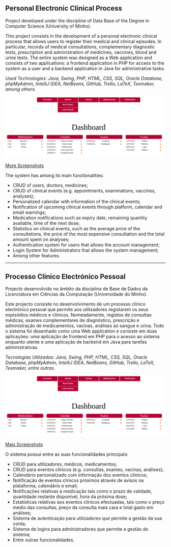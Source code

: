 ## Personal Electronic Clinical Process
Project developed under the discipline of Data Base of the Degree in Computer Science (University of Minho).

This project consists in the development of a personal electronic clinical process that allows users to register their medical and clinical episodes. In particular, records of medical consultations, complementary diagnostic tests, prescription and administration of medicines, vaccines, blood and urine tests. 
The entire system was designed as a Web application and consists of two applications: a frontend application in PHP for access to the system as a user and a backend application in Java for administrative tasks.

*Used Technologies: Java, Swing, PHP, HTML, CSS, SQL, Oracle Database, phpMyAdmin, IntelliJ IDEA, NetBeans, GitHub, Trello, LaTeX, Texmaker, among others.*

![Dashboard](https://raw.githubusercontent.com/david-branco/pecp/master/screenshots/menuC.png)<br>

[More Screenshots](https://github.com/david-branco/pecp/tree/master/screenshots)

The system has among its main functionalities:
- CRUD of users, doctors, medicines;
- CRUD of clinical events (e.g. appointments, examinations, vaccines, analyses);
- Personalized calendar with information of the clinical events;
- Notification of upcoming clinical events through platform, calendar and email warnings;
- Medication notifications such as expiry date, remaining quantity available, time of the next dose;
- Statistics on clinical events, such as the average price of the consultations, the price of the most expensive consultation and the total amount spent on analyses;
- Authentication system for users that allows the account management;
- Login System for Administrators that allows the system management;
- Among other features.

---


## Processo Clínico Electrónico Pessoal
Projecto desenvolvido no âmbito da disciplina de Base de Dados da Licenciatura em Ciências da Computação (Universidade do Minho).

Este projecto consiste no desenvolvimento de um processo clínico electrónico pessoal que permite aos utilizadores registarem os seus espisódios médicos e clínicos. Nomeadamente, registos de consultas médicas, exames complementares de diagnóstico, prescrição e administração de medicamentos, vacinas, análises ao sangue e urina.
Todo o sistema foi desenhado como uma Web application e consiste em duas aplicações: uma aplicação de frontend em PHP para o acesso ao sistema enquanto utente e uma aplicação de backend em Java para tarefas administrativas.

*Tecnologias Utilizadas: Java, Swing, PHP, HTML, CSS, SQL, Oracle Database, phpMyAdmin, IntelliJ IDEA, NetBeans, GitHub, Trello, LaTeX, Texmaker, entre outras.*

![Dashboard](https://raw.githubusercontent.com/david-branco/pecp/master/screenshots/menuC.png)<br>

[Mais Screenshots](https://github.com/david-branco/pecp/tree/master/screenshots)

O sistema possui entre as suas funcionalidades principais:
 - CRUD para utilizadores, médicos, medicamentos; 
 - CRUD para eventos clínicos (e.g. consultas, exames, vacinas, análises);
 - Calendário personalizado com informação dos eventos clínicos;
 - Notificação de eventos clínicos próximos através de avisos na plataforma, calendário e email;
 - Notificações relativas à medicação tais como o prazo de validade, quantidade restante disponível, hora da próxima dose;
 - Estatísticas relativas aos eventos clínicos efectuadas, tais como o preço médio das consultas, preço da consulta mais cara e total gasto em análises;
 - Sistema de autenticação para utilizadores que permite a gestão da sua conta;
 - Sistema de logins para administradores que permite a gestão do sistema;
 - Entre outras funcionalidades.
